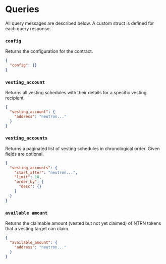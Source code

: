 # Queries

All query messages are described below. A custom struct is defined for each query response.

### `config`

Returns the configuration for the contract.

```json
{
  "config": {}
}
```

### `vesting_account`

Returns all vesting schedules with their details for a specific vesting recipient.

```json
{
  "vesting_account": {
    "address": "neutron..."
  }
}
```

### `vesting_accounts`

Returns a paginated list of vesting schedules in chronological order. Given fields are optional.

```json
{
  "vesting_accounts": {
    "start_after": "neutron...",
    "limit": 10,
    "order_by": {
      "desc": {}
    }
  }
}
```

### `available amount`

Returns the claimable amount (vested but not yet claimed) of NTRN tokens that a vesting target can claim.

```json
{
  "available_amount": {
    "address": "neutron..."
  }
}
```